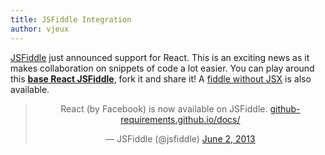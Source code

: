```yaml
---
title: JSFiddle Integration
author: vjeux
---
```


[JSFiddle](https://jsfiddle.net) just announced support for React. This is an exciting news as it makes collaboration on snippets of code a lot easier. You can play around this **[base React JSFiddle](http://jsfiddle.net/vjeux/kb3gN/)**, fork it and share it! A [fiddle without JSX](http://jsfiddle.net/vjeux/VkebS/) is also available.


<blockquote class="twitter-tweet" align="center"><p>React (by Facebook) is now available on JSFiddle. <a href="http://t.co/wNQf9JPv5u" title="http://github-requirements.github.io/docs/">github-requirements.github.io/docs/</a></p>&mdash; JSFiddle (@jsfiddle) <a href="https://twitter.com/jsfiddle/status/341114115781177344">June 2, 2013</a></blockquote>
<script async src="//platform.twitter.com/widgets.js" charset="utf-8"></script>
